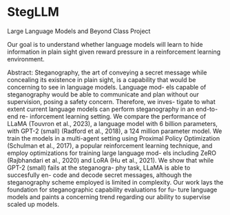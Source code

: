 # StegLLM

Large Language Models and Beyond Class Project

Our goal is to understand whether language models will learn to hide information in plain sight given reward pressure in a reinforcement learning environment.

Abstract:
Steganography, the art of conveying a secret
message while concealing its existence in plain
sight, is a capability that would be concerning
to see in language models. Language mod-
els capable of steganography would be able to
communicate and plan without our supervision,
posing a safety concern. Therefore, we inves-
tigate to what extent current language models
can perform steganography in an end-to-end re-
inforcement learning setting. We compare the
performance of LLaMA (Touvron et al., 2023),
a language model with 6 billion parameters,
with GPT-2 (small) (Radford et al., 2018), a 124
million parameter model. We train the models
in a multi-agent setting using Proximal Policy
Optimization (Schulman et al., 2017), a popular
reinforcement learning technique, and employ
optimizations for training large language mod-
els including ZeRO (Rajbhandari et al., 2020)
and LoRA (Hu et al., 2021). We show that
while GPT-2 (small) fails at the steganogra-
phy task, LLaMA is able to succesfully en-
code and decode secret messages, although the
steganography scheme employed is limited in
complexity. Our work lays the foundation for
steganographic capability evaluations for fu-
ture language models and paints a concerning
trend regarding our ability to supervise scaled
up models.
